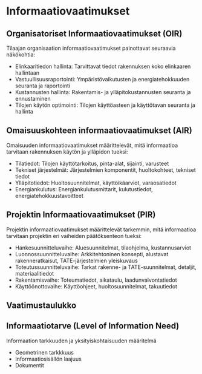 # Informaatiovaatimukset

## Organisatoriset Informaatiovaatimukset (OIR)

Tilaajan organisaation informaatiovaatimukset painottavat seuraavia näkökohtia:

- Elinkaaritiedon hallinta: Tarvittavat tiedot rakennuksen koko elinkaaren hallintaan
- Vastuullisuusraportointi: Ympäristövaikutusten ja energiatehokkuuden seuranta ja raportointi
- Kustannusten hallinta: Rakentamis- ja ylläpitokustannusten seuranta ja ennustaminen
- Tilojen käytön optimointi: Tilojen käyttöasteen ja käyttötavan seuranta ja hallinta

## Omaisuuskohteen informaatiovaatimukset (AIR)

Omaisuuden informaatiovaatimukset määrittelevät, mitä informaatioa tarvitaan rakennuksen käytön ja ylläpidon tueksi:

- Tilatiedot: Tilojen käyttötarkoitus, pinta-alat, sijainti, varusteet
- Tekniset järjestelmät: Järjestelmien komponentit, huoltokohteet, tekniset tiedot
- Ylläpitotiedot: Huoltosuunnitelmat, käyttöikäarviot, varaosatiedot
- Energiankulutus: Energiankulutusmittarit, kulutustiedot, energiatehokkuustavoitteet

## Projektin Informaatiovaatimukset (PIR)

Projektin informaatiovaatimukset määrittelevät tarkemmin, mitä informaatioa tarvitaan projektin eri vaiheiden päätöksenteon tueksi:

- Hankesuunnitteluvaihe: Aluesuunnitelmat, tilaohjelma, kustannusarviot
- Luonnossuunnitteluvaihe: Arkkitehtoninen konsepti, alustavat rakenneratkaisut, TATE-järjestelmien yleiskuvaus
- Toteutussuunnitteluvaihe: Tarkat rakenne- ja TATE-suunnitelmat, detaljit, materiaalitiedot
- Rakentamisvaihe: Toteumatiedot, aikataulu, laadunvalvontatiedot
- Käyttöönottovaihe: Käyttöohjeet, huoltosuunnitelmat, takuutiedot

## Vaatimustaulukko


## Informaatiotarve (Level of Information Need)

Informaation tarkkuuden ja yksityiskohtaisuuden määritelmä
- Geometrinen tarkkkuus
- Informaatiosisällön laajuus
- Dokumentit
